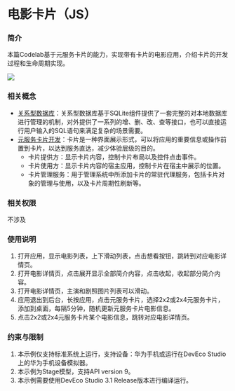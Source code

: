 # 电影卡片（JS）

### 简介
本篇Codelab基于元服务卡片的能力，实现带有卡片的电影应用，介绍卡片的开发过程和生命周期实现。

![](screenshots/device/MovieCard.gif)

### 相关概念

- [关系型数据库](https://developer.harmonyos.com/cn/docs/documentation/doc-guides-V3/data-persistence-by-rdb-store-0000001505752421-V3?catalogVersion=V3)：关系型数据库基于SQLite组件提供了一套完整的对本地数据库进行管理的机制，对外提供了一系列的增、删、改、查等接口，也可以直接运行用户输入的SQL语句来满足复杂的场景需要。
- [元服务卡片开发](https://developer.harmonyos.com/cn/docs/documentation/doc-guides-V3/js-ui-widget-development-0000001535946225-V3?catalogVersion=V3)：卡片是一种界面展示形式，可以将应用的重要信息或操作前置到卡片，以达到服务直达，减少体验层级的目的。
  - 卡片提供方：显示卡片内容，控制卡片布局以及控件点击事件。
  - 卡片使用方：显示卡片内容的宿主应用，控制卡片在宿主中展示的位置。
  - 卡片管理服务：用于管理系统中所添加卡片的常驻代理服务，包括卡片对象的管理与使用，以及卡片周期性刷新等。


### 相关权限

不涉及

### 使用说明

1. 打开应用，显示电影列表，上下滑动列表，点击想看按钮，跳转到对应电影详情页。
2. 打开电影详情页，点击展开显示全部简介内容，点击收起，收起部分简介内容。
3. 打开电影详情页，主演和剧照图片列表可以滑动。
4. 应用退出到后台，长按应用，点击元服务卡片，选择2x2或2x4元服务卡片，添加到桌面，每隔5分钟，随机更新元服务卡片电影信息。
5. 点击2x2或2x4元服务卡片某个电影信息，跳转对应电影详情页。

### 约束与限制

1. 本示例仅支持标准系统上运行，支持设备：华为手机或运行在DevEco Studio上的华为手机设备模拟器。
2. 本示例为Stage模型，支持API version 9。
3. 本示例需要使用DevEco Studio 3.1 Release版本进行编译运行。